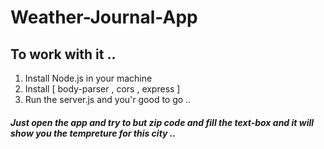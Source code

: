 # Weather-Journal-App

## To work with it ..

1.  Install Node.js in your machine
2.  Install [ body-parser , cors , express ]
3.  Run the server.js and you'r good to go ..

##### Just open the app and try to but zip code and fill the text-box and it will show you the tempreture for this city ..

